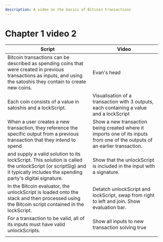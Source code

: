 ```yaml
---
description: A video on the basics of Bitcoin transactions
---
```


# Chapter 1 video 2



| Script                                                                                                                                                                   | Video                                                                                                                      |
| ------------------------------------------------------------------------------------------------------------------------------------------------------------------------ | -------------------------------------------------------------------------------------------------------------------------- |
| Bitcoin transactions can be described as spending coins that were created in previous transactions as inputs, and using the satoshis they contain to create new coins.   | Evan's head                                                                                                                |
| Each coin consists of a value in satoshis and a lockScript.                                                                                                              | Visualisation of a transaction with 3 outputs, each containing a value and a lockScript                                    |
| When a user creates a new transaction, they reference the specific output from a previous transaction that they intend to spend                                          | Show a new transaction being created where it imports one of its inputs from one of the outputs of an earlier transaction. |
| and supply a valid solution to its lockScript. This solution is called the unlockScript (or scriptSig) and it typically includes the spending party's digital signature. | Show that the unlockScript is included in the input with a signature.                                                      |
| In the Bitcoin evaluator, the unlockScript is loaded onto the stack and then processed using the Bitcoin script contained in the lockScript.                             | Detatch unlockScript and lockScript, swap from right to left and join. Show evaluation bar.                                |
| For a transaction to be valid, all of its inputs must have valid unlockScripts.                                                                                          | Show all inputs to new transaction solving true                                                                            |
|                                                                                                                                                                          |                                                                                                                            |
